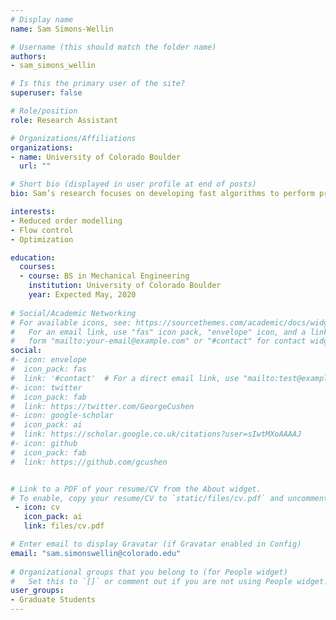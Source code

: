 ```yaml
---
# Display name
name: Sam Simons-Wellin

# Username (this should match the folder name)
authors:
- sam_simons_wellin

# Is this the primary user of the site?
superuser: false

# Role/position
role: Research Assistant

# Organizations/Affiliations
organizations:
- name: University of Colorado Boulder
  url: ""

# Short bio (displayed in user profile at end of posts)
bio: Sam’s research focuses on developing fast algorithms to perform proper orthogonal decomposition (POD) on simulation data that uses block-structured adaptive mesh refinement (AMR). This work will be critical in the efficient computation of POD to understand coherent flow structures within larger scale problems, and in the implementation of POD within iterative techniques such as optimization. Future work will explore the applications of reduced order modeling techniques in the design and optimization of real world thermo-fluid engineering systems. Sam is currently funded by the CU Boulder Summer Program for Undergraduate Research (SPUR) and will be funded beginning Fall 2019 as a research assistant through gift support from the 3M corporation.

interests:
- Reduced order modelling 
- Flow control
- Optimization

education:
  courses:
  - course: BS in Mechanical Engineering 
    institution: University of Colorado Boulder
    year: Expected May, 2020
  
# Social/Academic Networking
# For available icons, see: https://sourcethemes.com/academic/docs/widgets/#icons
#   For an email link, use "fas" icon pack, "envelope" icon, and a link in the
#   form "mailto:your-email@example.com" or "#contact" for contact widget.
social:
#- icon: envelope
#  icon_pack: fas
#  link: '#contact'  # For a direct email link, use "mailto:test@example.org".
#- icon: twitter
#  icon_pack: fab
#  link: https://twitter.com/GeorgeCushen
#- icon: google-scholar
#  icon_pack: ai
#  link: https://scholar.google.co.uk/citations?user=sIwtMXoAAAAJ
#- icon: github
#  icon_pack: fab
#  link: https://github.com/gcushen


# Link to a PDF of your resume/CV from the About widget.
# To enable, copy your resume/CV to `static/files/cv.pdf` and uncomment the lines below.  
 - icon: cv
   icon_pack: ai
   link: files/cv.pdf

# Enter email to display Gravatar (if Gravatar enabled in Config)
email: "sam.simonswellin@colorado.edu"
  
# Organizational groups that you belong to (for People widget)
#   Set this to `[]` or comment out if you are not using People widget.  
user_groups:
- Graduate Students
---
```

